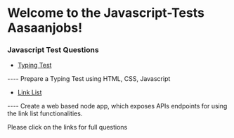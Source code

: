 # Welcome to the Javascript-Tests Aasaanjobs!

### Javascript Test Questions

* [Typing Test](https://github.com/nsonic001/Javascript-Tests/wiki/Prepare-a-Typing-Test-using-HTML,-CSS,-Javascript)

---- Prepare a Typing Test using HTML, CSS, Javascript

* [Link List](https://github.com/nsonic001/Javascript-Tests/wiki/Create-a-node-module-which-can-be-exported,-for-Linked-List-of-Javascript-objects)

---- Create a web based node app, which exposes APIs endpoints for using the link list functionalities.


Please click on the links for full questions




